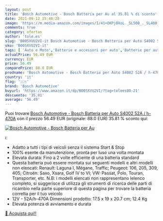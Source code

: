 ```yaml
---
layout: post
title: 'Bosch Automotive - Bosch Batteria per Au al 35.81 % di sconto'
date: 2021-09-12 15:40:28
image: 'https://m.media-amazon.com/images/I/41+OKPj0XoL._SL500_._SL400_.jpg'
comments: true
category: ofertas
author: 'tole.es'
slug: 'B005XVU2VI-it Bosch Automotive - Bosch Batteria per Auto S4002 52A / h-470A'
sku: 'B005XVU2VI-it'
tags: [ 'Auto e Moto','Batterie e accessori per auto','Batterie per auto','Parti per auto','bosch automotive', ]
actualPrice: 56.49 EUR
currency: EUR
price: 56.49
comparePrice: 88.0 EUR
prodname: 'Bosch Automotive - Bosch Batteria per Auto S4002 52A / h-470A'
country: 'it'
flag: '🇮🇹'
brand: 'Bosch Automotive'
buyurl: 'https://www.amazon.it/dp/B005XVU2VI/?tag=tolees00-21'
descuento: '35.81'
average: '56.49'
---
```


Puoi trovare [Bosch Automotive - Bosch Batteria per Auto S4002 52A / h-470A](https://www.amazon.it/dp/B005XVU2VI/?tag=tolees00-21) con il prezzo 56.49 EUR (originale: 88.0 EUR) 35.81 % sconto qui:

[![Bosch Automotive - Bosch Batteria per Au](https://m.media-amazon.com/images/I/41+OKPj0XoL._SL500_._SL400_.jpg)](https://www.amazon.it/dp/B005XVU2VI/?tag=tolees00-21)

ℹ️:

- Adatto a tutti i tipi di veicoli senza il sistema Start & Stop
- 100% esente da manutenzione, pronta per luso una volta montata
- Elevata durata: Fino a 2 volte efficiente di una batteria standard
- Questa batteria può essere montata sui seguenti modelli e altri modelli non elencati: Renault: Laguna I, Mégane, Traffic; Peugeot: 106, 205, 309, 405; Citroën: Saxo, Xsara, Golf IV to VI; VW: Passat, Polo, Touran, Transporter, etc. N.B: i modelli elencati non rappresentano lelenco completo, si suggerisce di utilizza gli strumenti di ricerca delle parti di ricambio nella parte superiore di questa pagina per trovare la batteria corretta per il tuo veicolo
- 12V - 52A/h-470A Dimensioni prodotto: 17.5 x 19 x 20.7 cm; 12.4 Kg
- Elevata potenza di avviamento e durata

[🛒 Acquista qui!!](https://www.amazon.it/dp/B005XVU2VI/?tag=tolees00-21)
